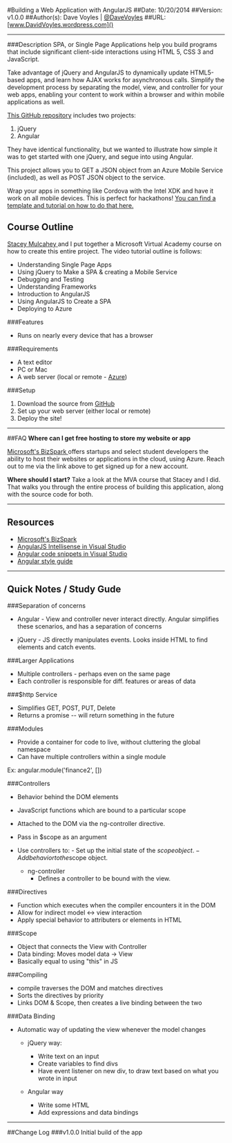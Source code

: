 #Building a Web Application with AngularJS
##Date: 10/20/2014
##Version: v1.0.0
##Author(s): Dave Voyles | [@DaveVoyles](http://www.twitter.com/DaveVoyles)
##URL: [www.DavidVoyles.wordpress.com]()

----------
###Description
SPA, or Single Page Applications help you build programs that include significant client-side interactions using HTML 5, CSS 3 and JavaScript.

Take advantage of jQuery and AngularJS to dynamically update HTML5-based apps, and learn how AJAX works for asynchronous calls. Simplify the development process by separating the model, view, and controller for your web apps, enabling your content to work within a browser and within mobile applications as well.

[This GitHub repository](https://github.com/DaveVoyles/MVA-jquery) includes two projects: 

1. jQuery
2. Angular

They have identical functionality, but we wanted to illustrate how simple it was to get started with one jQuery, and segue into using Angular. 

This project allows you to GET a JSON object from an Azure Mobile Service (included), as well as POST JSON object to the service.

Wrap your apps in something like Cordova with the Intel XDK and have it work on all mobile devices. This is perfect for hackathons! [You can find a template and tutorial on how to do that here. ](https://github.com/DaveVoyles/Ska-Studios-Xplatform)

## Course Outline

[Stacey Mulcahey ](www.twitter.com/bitchwhocodes) and I put together a Microsoft Virtual Academy course on how to create this entire project. The video tutorial outline is follows:

- Understanding Single Page Apps​
- Using jQuery to Make a SPA & creating a Mobile Service
- Debugging and Testing
- Understanding Frameworks
- Introduction to AngularJS
- Using ​AngularJS to Create a SPA
- Deploying to Azure

###Features
 - Runs on nearly every device that has a browser 

###Requirements
- A text editor
- PC or Mac
- A web server (local or remote - [Azure](http://davevoyles.azurewebsites.net/bizspark-free-software-cloud-services-o/))


###Setup
1. Download the source from [GitHub](https://github.com/DaveVoyles/MVA-jquery)
2. Set up your web server (either local or remote)
3. Deploy the site!



----------

##FAQ
**Where can I get free hosting to store my website or app**

[Microsoft's BizSpark ](http://davevoyles.azurewebsites.net/bizspark-free-software-cloud-services-o/) offers startups and select student developers the ability to host their websites or applications in the cloud, using Azure. Reach out to me via the link above to get signed up for a new account.

**Where should I start?**
Take a look at the MVA course that Stacey and I did. That walks you through the entire process of building this application, along with the source code for both. 

----------
## Resources
- [Microsoft's BizSpark ](http://davevoyles.azurewebsites.net/bizspark-free-software-cloud-services-o/)
- [AngularJS Intellisense in Visual Studio](http://stackoverflow.com/questions/19709538/visual-studio-2013-angularjs-intellisense-support)
- [Angular code snippets in Visual Studio](http://www.johnpapa.net/angularjs-code-snippets-for-visual-studio/
)
- [Angular style guide ](https://github.com/johnpapa/angularjs-styleguide#single-responsibility
)


------------
## Quick Notes / Study Gude

###Separation of concerns
- Angular - View and controller never interact directly. Angular simplifies these scenarios, and has a separation of concerns 

- jQuery - JS directly manipulates events.  Looks inside HTML to find elements and catch events.  


###Larger Applications
- Multiple controllers - perhaps even on the same page
- Each controller is responsible for diff. features or areas of data 


###$http Service
- Simplifies GET, POST, PUT, Delete
- Returns a promise -- will return something in the future


###Modules
- Provide a container for code to live, without cluttering the global namespace 
- Can have multiple controllers within a single module

Ex: angular.module('finance2', [])


###Controllers
- Behavior behind the DOM elements
- JavaScript functions which are bound to a particular scope
- Attached to the DOM via the ng-controller directive. 
- Pass in $scope as an argument
- Use controllers to:
		- Set up the initial state of the $scope object.
		- Add behavior to the $scope object.
	
	- ng-controller
		-  Defines a controller to be bound with the view. 
	

###Directives
- Function which executes when the compiler encounters it in the DOM
- Allow for indirect model <-> view interaction
- Apply special behavior to attributers or elements in HTML	

###Scope
- Object that connects the View with Controller
- Data binding: Moves model data -> View
- Basically equal to using "this" in JS
	

###Compiling
- compile traverses the DOM and matches directives
- Sorts the directives by priority
- Links DOM & Scope, then creates a live binding between the two


###Data Binding
- Automatic way of updating the view whenever the model changes 

	 - jQuery way:
		- Write text on an input
		- Create variables to find divs
		- Have event listener on new div, to draw text based on what you wrote  in input
	
	- Angular way
		- Write some HTML
		- Add expressions and  data bindings 


----------

##Change Log
###v1.0.0
Initial build of the app

